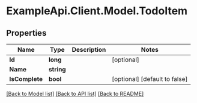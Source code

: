 # ExampleApi.Client.Model.TodoItem

## Properties

Name | Type | Description | Notes
------------ | ------------- | ------------- | -------------
**Id** | **long** |  | [optional] 
**Name** | **string** |  | 
**IsComplete** | **bool** |  | [optional] [default to false]

[[Back to Model list]](../README.md#documentation-for-models) [[Back to API list]](../README.md#documentation-for-api-endpoints) [[Back to README]](../README.md)

